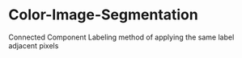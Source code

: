 # Color-Image-Segmentation
Connected Component Labeling method of applying the same label adjacent pixels
